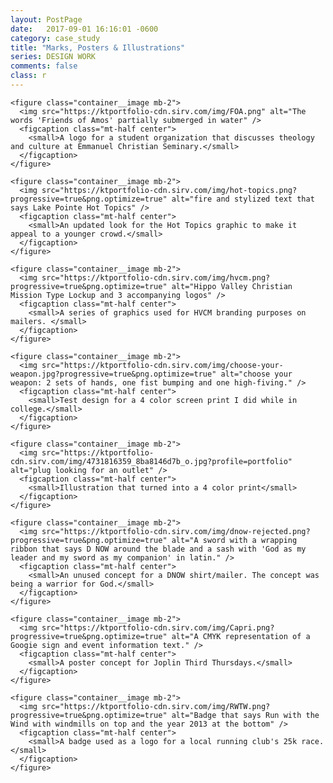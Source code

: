 ```yaml
---
layout: PostPage
date:   2017-09-01 16:16:01 -0600
category: case_study
title: "Marks, Posters & Illustrations"
series: DESIGN WORK
comments: false
class: r
---
```

<section class="container__small mb-2">
  <div class="ContentArea__grid">

    <figure class="container__image mb-2">
      <img src="https://ktportfolio-cdn.sirv.com/img/FOA.png" alt="The words 'Friends of Amos' partially submerged in water" />
      <figcaption class="mt-half center">
        <small>A logo for a student organization that discusses theology and culture at Emmanuel Christian Seminary.</small>
      </figcaption>
    </figure>

    <figure class="container__image mb-2">
      <img src="https://ktportfolio-cdn.sirv.com/img/hot-topics.png?progressive=true&png.optimize=true" alt="fire and stylized text that says Lake Pointe Hot Topics" />
      <figcaption class="mt-half center">
        <small>An updated look for the Hot Topics graphic to make it appeal to a younger crowd.</small>
      </figcaption>
    </figure>

    <figure class="container__image mb-2">
      <img src="https://ktportfolio-cdn.sirv.com/img/hvcm.png?progressive=true&png.optimize=true" alt="Hippo Valley Christian Mission Type Lockup and 3 accompanying logos" />
      <figcaption class="mt-half center">
        <small>A series of graphics used for HVCM branding purposes on mailers. </small>
      </figcaption>
    </figure>

    <figure class="container__image mb-2">
      <img src="https://ktportfolio-cdn.sirv.com/img/choose-your-weapon.jpg?progressive=true&png.optimize=true" alt="choose your weapon: 2 sets of hands, one fist bumping and one high-fiving." />
      <figcaption class="mt-half center">
        <small>Test design for a 4 color screen print I did while in college.</small>
      </figcaption>
    </figure>

    <figure class="container__image mb-2">
      <img src="https://ktportfolio-cdn.sirv.com/img/4731816359_8ba8146d7b_o.jpg?profile=portfolio" alt="plug looking for an outlet" />
      <figcaption class="mt-half center">
        <small>Illustration that turned into a 4 color print</small>
      </figcaption>
    </figure>

    <figure class="container__image mb-2">
      <img src="https://ktportfolio-cdn.sirv.com/img/dnow-rejected.png?progressive=true&png.optimize=true" alt="A sword with a wrapping ribbon that says D NOW around the blade and a sash with 'God as my leader and my sword as my companion' in latin." />
      <figcaption class="mt-half center">
        <small>An unused concept for a DNOW shirt/mailer. The concept was being a warrior for God.</small>
      </figcaption>
    </figure>

    <figure class="container__image mb-2">
      <img src="https://ktportfolio-cdn.sirv.com/img/Capri.png?progressive=true&png.optimize=true" alt="A CMYK representation of a Googie sign and event information text." />
      <figcaption class="mt-half center">
        <small>A poster concept for Joplin Third Thursdays.</small>
      </figcaption>
    </figure>

    <figure class="container__image mb-2">
      <img src="https://ktportfolio-cdn.sirv.com/img/RWTW.png?progressive=true&png.optimize=true" alt="Badge that says Run with the Wind with windmills on top and the year 2013 at the bottom" />
      <figcaption class="mt-half center">
        <small>A badge used as a logo for a local running club's 25k race.</small>
      </figcaption>
    </figure>
  </div>
</section>
